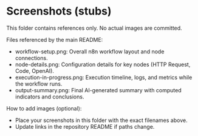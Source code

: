 # Screenshots (stubs)

This folder contains references only. No actual images are committed.

Files referenced by the main README:
- workflow-setup.png: Overall n8n workflow layout and node connections.
- node-details.png: Configuration details for key nodes (HTTP Request, Code, OpenAI).
- execution-in-progress.png: Execution timeline, logs, and metrics while the workflow runs.
- output-summary.png: Final AI-generated summary with computed indicators and conclusions.

How to add images (optional):
- Place your screenshots in this folder with the exact filenames above.
- Update links in the repository README if paths change.
